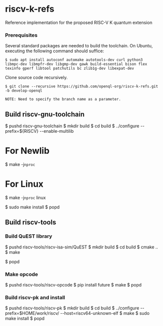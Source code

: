 # riscv-k-refs
Reference implementation for the proposed RISC-V K quantum extension

### Prerequisites

Several standard packages are needed to build the toolchain.  On Ubuntu,
executing the following command should suffice:

    $ sudo apt install autoconf automake autotools-dev curl python3 libmpc-dev libmpfr-dev libgmp-dev gawk build-essential bison flex texinfo gperf libtool patchutils bc zlib1g-dev libexpat-dev


Clone source code recursively. 

    $ git clone --recursive https://github.com/openql-org/riscv-k-refs.git -b develop-openql

    NOTE: Need to specify the branch name as a parameter.


## Build riscv-gnu-toolchain

   $ pushd riscv-gnu-toolchain
   $ mkdir build
   $ cd build
   $ ../configure --prefix=${RISCV} --enable-multilib

   # For Newlib 
   $ make -j`nproc`

   # For Linux 
   $ make -j`nproc` linux

   $ sudo make install
   $ popd


## Build riscv-tools

### Build QuEST library

   $ pushd riscv-tools/riscv-isa-sim/QuEST
   $ mkdir build
   $ cd build
   $ cmake ..
   $ make

   $ popd

### Make opcode

   $ pushd riscv-tools/riscv-opcode
   $ pip install future
   $ make
   $ popd

### Build riscv-pk and install

   $ pushd riscv-tools/riscv-pk
   $ mkdir build
   $ cd build
   $ ../configure  --prefix=$HOME/work/riscv/ --host=riscv64-unknown-elf
   $ make
   $ sudo make install
   $ popd
